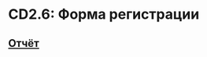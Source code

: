 # CD2.6: Форма регистрации

## [Отчёт](https://github.com/Kompanion8/Android_Sem4/blob/main/Sukholozov_7/%D0%9E%D1%82%D1%87%D1%91%D1%82.pdf)
